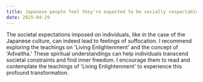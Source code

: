 ```yaml
---
title: Japanese people feel they're expected to be socially respectable and act that way, so sometimes it gets constricting, and it drives them mental. What could help them?
date: 2025-04-29
---
```


The societal expectations imposed on individuals, like in the case of the Japanese culture, can indeed lead to feelings of suffocation. I recommend exploring the teachings on 'Living Enlightenment' and the concept of 'Advaitha.' These spiritual understandings can help individuals transcend societal constraints and find inner freedom. I encourage them to read and contemplate the teachings of 'Living Enlightenment' to experience this profound transformation. 